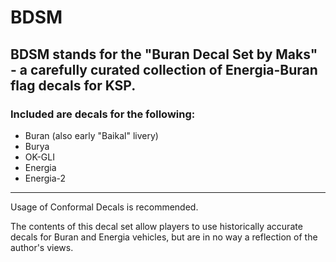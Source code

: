 # BDSM
## BDSM stands for the "Buran Decal Set by Maks" - a carefully curated collection of Energia-Buran flag decals for KSP.
### Included are decals for the following:
- Buran (also early "Baikal" livery)
- Burya
- OK-GLI
- Energia
- Energia-2
----------------------------------------------
Usage of Conformal Decals is recommended.

The contents of this decal set allow players to use historically accurate decals for Buran and Energia vehicles, but are in no way a reflection of the author's views.
